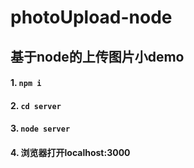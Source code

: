 # photoUpload-node
## 基于node的上传图片小demo
#### 1. `npm i`
#### 2. `cd server`
#### 3. `node server`
#### 4. 浏览器打开localhost:3000
